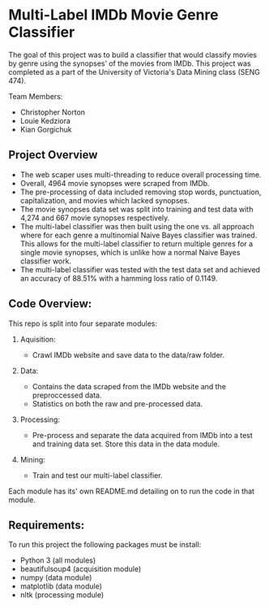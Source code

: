 # Multi-Label IMDb Movie Genre Classifier

The goal of this project was to build a classifier that would classify movies by genre using the synopses’ of the movies from IMDb. This project was completed as a part of the University of Victoria's Data Mining class (SENG 474). 

Team Members: 

- Christopher Norton
- Louie Kedziora
- Kian Gorgichuk

## Project Overview

- The web scaper uses multi-threading to reduce overall processing time.
- Overall, 4964 movie synopses were scraped from IMDb.
- The pre-processing of data included removing stop words, punctuation, capitalization, and movies which lacked synopses. 
- The movie synopses data set was split into training and test data with 4,274 and 667 movie synopses respectively.
- The multi-label classifier was then built using the one vs. all approach where for each genre a multinomial Naive Bayes classifier was trained. This allows for the multi-label classifier to return multiple genres for a single movie synopses, which is unlike how a normal Naive Bayes classifier work.
- The multi-label classifier was tested with the test data set and achieved an accuracy of 88.51% with a hamming loss ratio of 0.1149.

## Code Overview: 

This repo is split into four separate modules:

1. Aquisition: 
    - Crawl IMDb website and save data to the data/raw folder.

2. Data: 
    - Contains the data scraped from the IMDb website and the 
       preproccessed data.
    - Statistics on both the raw and pre-processed data.

3. Processing:
    - Pre-process and separate the data acquired from IMDb into a test 
       and training data set. Store this data in the data module. 

4. Mining:
    - Train and test our multi-label classifier.

Each module has its' own README.md detailing on to run the code in that module. 

## Requirements:

To run this project the following packages must be install:

- Python 3 (all modules)
- beautifulsoup4 (acquisition module)
- numpy (data module)
- matplotlib (data module)
- nltk (processing  module)